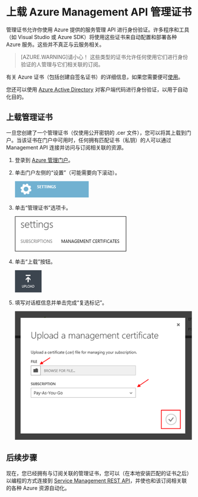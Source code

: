 <properties 
	pageTitle="将 Windows Azure Management API 证书上载到门户" 
	description="了解如何将 Management API 证书上载到 Windows Azure 中" 
	services="cloud-services" 
	documentationCenter=".net" 
	authors="Thraka" 
	manager="timlt" 
	editor=""/>

<tags 
	ms.service="na" 
	ms.date="10/01/2015"
	wacn.date="11/12/2015"/>


# 上载 Azure Management API 管理证书

管理证书允许你使用 Azure 提供的服务管理 API 进行身份验证。许多程序和工具（如 Visual Studio 或 Azure SDK）将使用这些证书来自动配置和部署各种 Azure 服务。这些并不真正与云服务相关。

>[AZURE.WARNING]请小心！ 这些类型的证书允许任何使用它们进行身份验证的人管理与它们相关联的订阅。

有关 Azure 证书（包括创建自签名证书）的详细信息，如果您需要便可[使用](/documentation/articles/cloud-services-certs-create/#what-are-management-certificates)。

您还可以使用 [Azure Active Directory](/home/features/identity/) 对客户端代码进行身份验证，以用于自动化目的。

## 上载管理证书

一旦您创建了一个管理证书（仅使用公开密钥的 .cer 文件），您可以将其上载到门户。当该证书在门户中可用时，任何拥有匹配证书（私钥）的人可以通过 Management API 连接并访问与订阅相关联的资源。

1. 登录到 [Azure 管理门户](http://manage.windowsazure.cn)。
2. 单击门户左侧的“设置”（可能需要向下滚动）。 
    
    ![设置](./media/azure-api-management-certs/settings.png)

3. 单击“管理证书”选项卡。

    ![设置](./media/azure-api-management-certs/certificates-tab.png)
    
4. 单击“上载”按钮。

    ![设置](./media/azure-api-management-certs/upload.png)
    
5. 填写对话框信息并单击完成“复选标记”。

    ![设置](./media/azure-api-management-certs/upload-dialog.png)

## 后续步骤

现在，您已经拥有与订阅关联的管理证书，您可以（在本地安装匹配的证书之后）以编程的方式连接到 [Service Management REST API](https://msdn.microsoft.com/zh-cn/library/azure/ee460799.aspx)，并使也和该订阅相关联的各种 Azure 资源自动化。

<!---HONumber=79-->